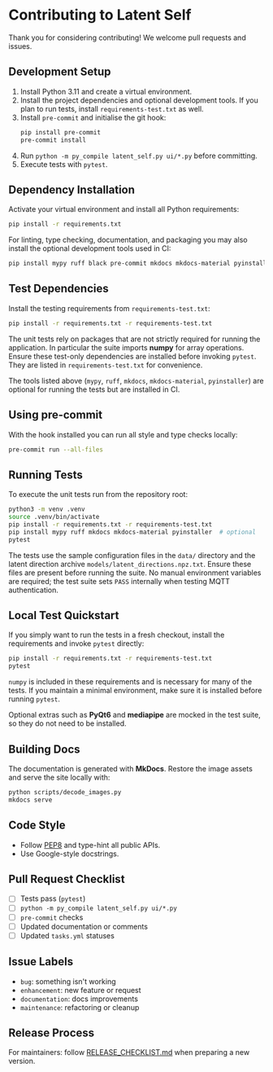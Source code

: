# Contributing to Latent Self

Thank you for considering contributing! We welcome pull requests and issues.

## Development Setup
1. Install Python 3.11 and create a virtual environment.
2. Install the project dependencies and optional development tools. If you plan to run tests, install `requirements-test.txt` as well.
3. Install `pre-commit` and initialise the git hook:
   ```bash
   pip install pre-commit
   pre-commit install
   ```
4. Run `python -m py_compile latent_self.py ui/*.py` before committing.
5. Execute tests with `pytest`.

## Dependency Installation
Activate your virtual environment and install all Python requirements:

```bash
pip install -r requirements.txt
```

For linting, type checking, documentation, and packaging you may also install
the optional development tools used in CI:

```bash
pip install mypy ruff black pre-commit mkdocs mkdocs-material pyinstaller
```

## Test Dependencies
Install the testing requirements from `requirements-test.txt`:

```bash
pip install -r requirements.txt -r requirements-test.txt
```

The unit tests rely on packages that are not strictly required for running
the application. In particular the suite imports **numpy** for array
operations. Ensure these test-only dependencies are installed before invoking
`pytest`. They are listed in `requirements-test.txt` for convenience.

The tools listed above (`mypy`, `ruff`, `mkdocs`, `mkdocs-material`,
`pyinstaller`) are optional for running the tests but are installed in CI.

## Using pre-commit
With the hook installed you can run all style and type checks locally:

```bash
pre-commit run --all-files
```

## Running Tests
To execute the unit tests run from the repository root:

```bash
python3 -m venv .venv
source .venv/bin/activate
pip install -r requirements.txt -r requirements-test.txt
pip install mypy ruff mkdocs mkdocs-material pyinstaller  # optional
pytest
```

The tests use the sample configuration files in the `data/` directory and the
latent direction archive `models/latent_directions.npz.txt`. Ensure these files
are present before running the suite. No manual
environment variables are required; the test suite sets `PASS` internally when
testing MQTT authentication.

## Local Test Quickstart
If you simply want to run the tests in a fresh checkout, install the
requirements and invoke `pytest` directly:

```bash
pip install -r requirements.txt -r requirements-test.txt
pytest
```

`numpy` is included in these requirements and is necessary for many of the
tests. If you maintain a minimal environment, make sure it is installed
before running `pytest`.

Optional extras such as **PyQt6** and **mediapipe** are mocked in the test
suite, so they do not need to be installed.

## Building Docs

The documentation is generated with **MkDocs**. Restore the image assets and
serve the site locally with:

```bash
python scripts/decode_images.py
mkdocs serve
```

## Code Style
- Follow [PEP8](https://peps.python.org/pep-0008/) and type-hint all public APIs.
- Use Google-style docstrings.

## Pull Request Checklist
- [ ] Tests pass (`pytest`)
- [ ] `python -m py_compile latent_self.py ui/*.py`
- [ ] `pre-commit` checks
- [ ] Updated documentation or comments
- [ ] Updated `tasks.yml` statuses

## Issue Labels
- `bug`: something isn't working
- `enhancement`: new feature or request
- `documentation`: docs improvements
- `maintenance`: refactoring or cleanup

## Release Process
For maintainers: follow [RELEASE_CHECKLIST.md](RELEASE_CHECKLIST.md) when preparing a new version.

